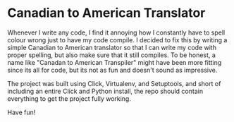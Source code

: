 # Canadian to American Translator

Whenever I write any code, I find it annoying how I constantly have to spell colour wrong just to have my code compile. I decided to fix this by writing a simple Canadian to American translator so that I can write my code with proper spelling, but also make sure that it still compiles. To be honest, a name like "Canadan to American Transpiler" might have been more fitting since its all for code, but its not as fun and doesn't sound as impressive.



The project was built using Click, Virtualenv, and Setuptools, and short of including an entire Click and Python install, the repo should contain everything to get the project fully working.



Have fun!
